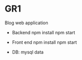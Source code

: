 # GR1
Blog web application

- Backend
npm install
npm start

- Front end
npm install
npm start

- DB: mysql
data
